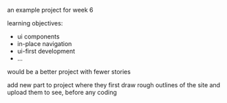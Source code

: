 an example project for week 6

learning objectives:
* ui components
* in-place navigation
* ui-first development
* ...

would be a better project with fewer stories

add new part to project where they first draw rough outlines of the site and upload them to see, before any coding